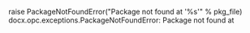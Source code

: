  raise PackageNotFoundError("Package not found at '%s'" % pkg_file)
docx.opc.exceptions.PackageNotFoundError: Package not found at
